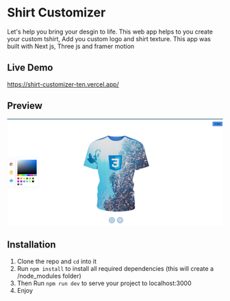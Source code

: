 # Shirt Customizer

Let's help you bring your desgin to life. This web app helps to you create your custom tshirt, Add you custom logo and shirt texture. This app was built with Next js, Three js and framer motion

## Live Demo

<https://shirt-customizer-ten.vercel.app/>

## Preview

![CHEESE!](image.png)

## Installation

1. Clone the repo and `cd` into it
2. Run `npm install` to install all required dependencies (this will create a /node_modules folder)
3. Then Run `npm run dev` to serve your project to localhost:3000
4. Enjoy
